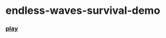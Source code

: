 # endless-waves-survival-demo

### [play](https://jefersonbelmiro.github.io/endless-waves-survival-demo/)

